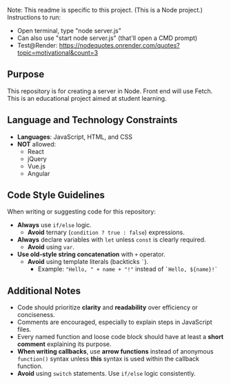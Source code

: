Note: This readme is specific to this project. (This is a Node project.) 
Instructions to run:
- Open terminal, type "node server.js"
- Can also use "start node server.js" (that'll open a CMD prompt)
- Test@Render: https://nodequotes.onrender.com/quotes?topic=motivational&count=3

## Purpose
This repository is for creating a server in Node. Front end will use Fetch. This is an educational project aimed at student learning. 

## Language and Technology Constraints

- **Languages**: JavaScript, HTML, and CSS
- **NOT** allowed:
  - React
  - jQuery
  - Vue.js
  - Angular

## Code Style Guidelines
When writing or suggesting code for this repository:

- **Always** use `if/else` logic.  
  - **Avoid** ternary (`condition ? true : false`) expressions.
- **Always** declare variables with `let` unless `const` is clearly required.  
  - **Avoid** using `var`.
- **Use old-style string concatenation** with `+` operator.  
  - **Avoid** using template literals (backticks `` ` ``).
    - Example: `"Hello, " + name + "!"` instead of `` `Hello, ${name}!` ``

## Additional Notes
- Code should prioritize **clarity** and **readability** over efficiency or conciseness.
- Comments are encouraged, especially to explain steps in JavaScript files.
- Every named function and loose code block should have at least a **short comment** explaining its purpose.
- **When writing callbacks**, use **arrow functions** instead of anonymous `function()` syntax unless **this** syntax is used within the callback function.
- **Avoid** using `switch` statements. Use `if/else` logic consistently.
